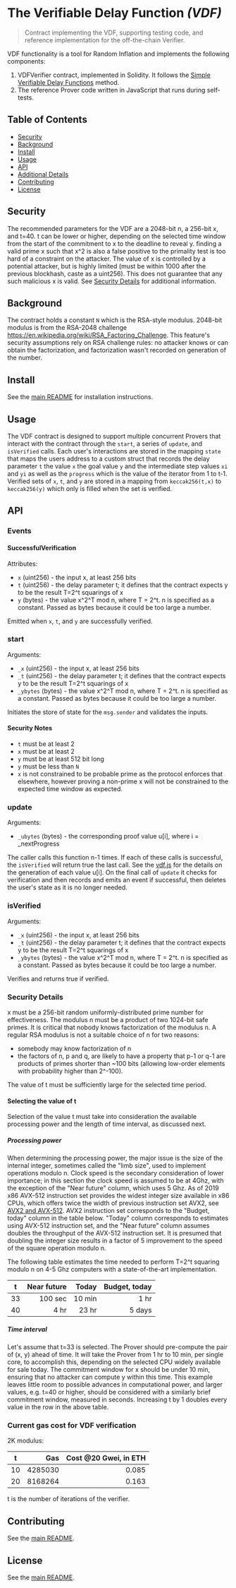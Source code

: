 # The Verifiable Delay Function _(VDF)_
> Contract implementing the VDF, supporting testing code, and reference implementation for the off-the-chain Verifier.

VDF functionality is a tool for Random Inflation and implements the following components:

1. VDFVerifier contract, implemented in Solidity. It follows the [Simple Verifiable Delay Functions](https://eprint.iacr.org/2018/627) method.
2. The reference Prover code written in JavaScript that runs during self-tests.

## Table of Contents
 - [Security](#security)
 - [Background](#background)
 - [Install](#install)
 - [Usage](#usage)
 - [API](#api)
 - [Additional Details](#additional-details)
 - [Contributing](#contributing)
 - [License](#license)

## Security
The recommended parameters for the VDF are a 2048-bit n, a 256-bit x, and t=40. t can be lower or higher, depending on the selected time window from the start of the commitment to x to the deadline to reveal y. finding a valid prime x such that x^2 is also a false positive to the primality test is too hard of a constraint on the attacker. The value of x is controlled by a potential attacker, but is highly limited (must be within 1000 after the previous blockhash, caste as a uint256). This does not guarantee that any such malicious x is valid. See [Security Details](#security-details) for additional information.

## Background
The contract holds a constant `N` which is the RSA-style modulus. 2048-bit modulus is from the RSA-2048 challenge https://en.wikipedia.org/wiki/RSA_Factoring_Challenge. This feature's security assumptions rely on RSA challenge rules: no attacker knows or can obtain the factorization, and factorization wasn't recorded on generation of the number.

## Install
See the [main README](../../README.md) for installation instructions.

## Usage
The VDF contract is designed to support multiple concurrent Provers that interact with the contract through the `start`, a series of `update`, and `isVerified` calls. Each user's interactions are stored in the mapping `state` that maps the users address to a custom struct that records the delay parameter `t` the value `x` the goal value `y` and the intermediate step values `xi` and `yi` as well as the `progress` which is the value of the iterator from 1 to t-1. Verified sets of `x`, `t`, and `y` are stored in a mapping from `keccak256(t,x)` to `keccak256(y)` which only is filled when the set is verified.

## API

### Events
#### SuccessfulVerification
Attributes:
  - `x` (uint256) - the input x, at least 256 bits
  - `t` (uint256) - the delay parameter t; it defines that the contract expects y to be the result T=2\^t squarings of x
  - `y` (bytes) - the value x\^2\^T mod n, where T = 2\^t. n is specified as a constant. Passed as bytes because it
    could be too large a number.

Emitted when `x`, `t`, and `y` are successfully verified.

### start
Arguments:
  - `_x` (uint256) - the input x, at least 256 bits
  - `_t` (uint256) - the delay parameter t; it defines that the contract expects y to be the result T=2\^t squarings of x
  - `_ybytes` (bytes) - the value x\^2\^T mod n, where T = 2\^t. n is specified as a constant. Passed as bytes because it
    could be too large a number.

Initiates the store of state for the `msg.sender` and validates the inputs.

#### Security Notes
 - `t` must be at least 2
 - `x` must be at least 2
 - `y` must be at least 512 bit long
 - `y` must be less than `N`
 - `x` is not constrained to be probable prime as the protocol enforces that elsewhere, however proving a non-prime x will not be constrained to the expected time window as expected.

### update
Arguments:
  - `_ubytes` (bytes) - the corresponding proof value u[i], where i = _nextProgress

The caller calls this function n-1 times. If each of these calls is successful, the `isVerified` will return true the last call. See the [vdf.js](../../tools/vdf.js) for the details on the generation of each value u[i]. On the final call of `update` it checks for verification and then records and emits an event if successful, then deletes the user's state as it is no longer needed.

### isVerified
Arguments:
  - `_x` (uint256) - the input x, at least 256 bits
  - `_t` (uint256) - the delay parameter t; it defines that the contract expects y to be the result T=2\^t squarings of x
  - `_ybytes` (bytes) - the value x\^2\^T mod n, where T = 2\^t. n is specified as a constant. Passed as bytes because it
    could be too large a number.

Verifies and returns true if verified.

### Security Details
x must be a 256-bit random uniformly-distributed prime number for effectiveness. The modulus n must be a product of two 1024-bit safe primes. It is critical that nobody knows factorization of the modulus n. A regular RSA modulus is not a suitable choice of n for two reasons: 
 - somebody may know factorization of n
 - the factors of n, p and q, are likely to have a property that p-1 or q-1 are products of primes shorter than ~100 bits (allowing low-order elements with probability higher than 2^-100).

The value of t must be sufficiently large for the selected time period. 

#### Selecting the value of t
Selection of the value t must take into consideration the available processing power and the length of time interval, as discussed next.

##### Processing power
 When determining the processing power, the major issue is the size of the internal integer, sometimes called the "limb size", used to implement operations modulo n. Clock speed is the secondary consideration of lower importance; in this section the clock speed is assumed to be at 4Ghz, with the exception of the "Near future" column, which uses 5 Ghz.
 As of 2019 x86 AVX-512 instruction set provides the widest integer size available in x86 CPUs, which offers twice the width of previous instruction set AVX2, see [AVX2 and AVX-512](https://en.wikipedia.org/wiki/Advanced_Vector_Extensions). AVX2 instruction set corresponds to the "Budget, today" column in the table below. "Today" column corresponds to estimates using AVX-512 instruction set, and the "Near future" column assumes doubles the throughput of the AVX-512 instruction set.
 It is presumed that doubling the integer size results in a factor of 5 improvement to the speed of the square operation modulo n.
 
 The following table estimates the time needed to perform T=2^t squaring modulo n on 4-5 Ghz computers with a state-of-the-art implementation.
 
|  t | Near future |    Today | Budget, today
|----|------------:|---------:|-------------:|
| 33 |    100 sec  |  10 min  |      1 hr    |
| 40 |      4  hr  |  23  hr  |      5 days  |

##### Time interval
Let's assume that t=33 is selected. The Prover should pre-compute the pair of (x, y) ahead of time. It will take the Prover from 1 hr to 10 min, per single core, to accomplish this, depending on the selected CPU widely available for sale today. The commitment window for x should be under 10 min, ensuring that no attacker can compute y within this time.
This example leaves little room to possible advances in computational power, and larger values, e.g. t=40 or higher, should be considered with a similarly brief commitment window, measured in seconds.
Increasing t by 1 doubles every value in the row in the above table. 

### Current gas cost for VDF verification

2K modulus:

|  t  | Gas       | Cost @20 Gwei, in ETH  |
|-----|----------:|-----------------------:|
| 10  |  4285030  |                  0.085 |
| 20  |  8168264  |                  0.163 |

t is the number of iterations of the verifier. 

## Contributing
See the [main README](../../README.md).

## License
See the [main README](../../README.md).


